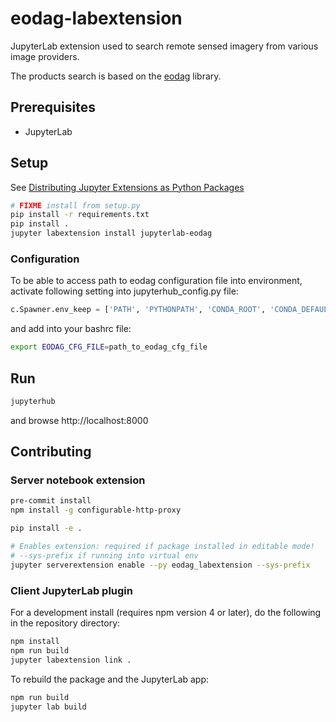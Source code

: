 # eodag-labextension

JupyterLab extension used to search remote sensed imagery from various image providers.

The products search is based on the [eodag](https://bitbucket.org/geostorm/eodag) library.

## Prerequisites

* JupyterLab

## Setup

See [Distributing Jupyter Extensions as Python Packages](https://jupyter-notebook.readthedocs.io/en/latest/examples/Notebook/Distributing%20Jupyter%20Extensions%20as%20Python%20Packages.html#Distributing-Jupyter-Extensions-as-Python-Packages)

```bash
# FIXME install from setup.py
pip install -r requirements.txt
pip install .
jupyter labextension install jupyterlab-eodag
```

### Configuration

To be able to access path to eodag configuration file into environment, activate following setting into jupyterhub_config.py file:
```python
c.Spawner.env_keep = ['PATH', 'PYTHONPATH', 'CONDA_ROOT', 'CONDA_DEFAULT_ENV', 'VIRTUAL_ENV', 'LANG', 'LC_ALL', 'EODAG_CFG_FILE']
```

and add into your bashrc file:

```bash
export EODAG_CFG_FILE=path_to_eodag_cfg_file
```

## Run

```bash
jupyterhub
```

and browse http://localhost:8000

## Contributing

### Server notebook extension

```bash
pre-commit install
npm install -g configurable-http-proxy

pip install -e .

# Enables extension: required if package installed in editable mode!
# --sys-prefix if running into virtual env
jupyter serverextension enable --py eodag_labextension --sys-prefix
```

### Client JupyterLab plugin

For a development install (requires npm version 4 or later), do the following in the repository directory:

```bash
npm install
npm run build
jupyter labextension link .
```

To rebuild the package and the JupyterLab app:

```bash
npm run build
jupyter lab build
```
